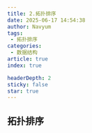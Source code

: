 ```yaml
---
title: 2.拓扑排序
date: 2025-06-17 14:54:38
author: Navyum
tags: 
 - 拓扑排序
categories: 
 - 数据结构
article: true
index: true

headerDepth: 2
sticky: false
star: true
---
```



## 拓扑排序
